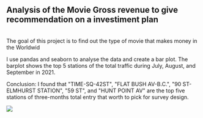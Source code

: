 ## Analysis of the Movie Gross revenue to give recommendation on a investiment plan
\
The goal of this project is to find out the type of movie that makes money in the Worldwid

I use pandas and seaborn to analyse the data and create a bar plot. The barplot shows the top 5 stations of the total traffic during July, August, and September in 2021.

Conclusion: I found that "TIME-SQ-42ST", "FLAT BUSH AV-B.C.", "90 ST-ELMHURST STATION", "59 ST", and "HUNT POINT AV" are the top five stations of three-months total entry that worth to pick for survey design.


![](barplot_updated.png)

